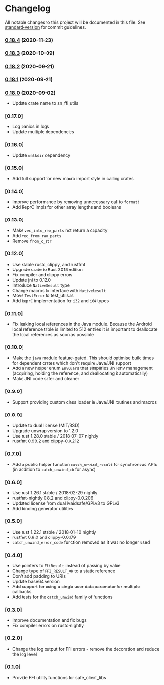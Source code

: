 # Changelog

All notable changes to this project will be documented in this file. See [standard-version](https://github.com/conventional-changelog/standard-version) for commit guidelines.

### [0.18.4](https://github.com/maidsafe/sn_ffi_utils/compare/v0.18.3...v0.18.4) (2020-11-23)

### [0.18.3](https://github.com/maidsafe/sn_ffi_utils/compare/v0.18.2...v0.18.3) (2020-10-09)

### [0.18.2](https://github.com/maidsafe/sn_ffi_utils/compare/v0.18.1...v0.18.2) (2020-09-21)

### [0.18.1](https://github.com/maidsafe/sn_ffi_utils/compare/v0.18.0...v0.18.1) (2020-09-21)

### [0.18.0](https://github.com/maidsafe/sn_ffi_utils/compare/0.17.0...v0.18.0) (2020-09-02)
* Update crate name to sn_ffi_utils

### [0.17.0]
* Log panics in logs
* Update multiple dependencies

### [0.16.0]
* Update `walkdir` dependency

### [0.15.0]
* Add full support for new macro import style in calling crates

### [0.14.0]
* Improve performance by removing unnecessary call to `format!`
* Add ReprC impls for other array lengths and booleans

### [0.13.0]
* Make `vec_into_raw_parts` not return a capacity
* Add `vec_from_raw_parts`
* Remove `from_c_str`

### [0.12.0]
* Use stable rustc, clippy, and rustfmt
* Upgrade crate to Rust 2018 edition
* Fix compiler and clippy errors
* Update jni to 0.12.0
* Introduce `NativeResult` type
* Change macros to interface with `NativeResult`
* Move `TestError` to test_utils.rs
* Add `ReprC` implementation for `i32` and `i64` types

### [0.11.0]
* Fix leaking local references in the Java module. Because the Android local reference table is limited to 512
  entries it is important to deallocate the local references as soon as possible.

### [0.10.0]
* Make the `java` module feature-gated. This should optimise build times for dependent crates which don't require Java/JNI support
* Add a new helper enum `EnvGuard` that simplifies JNI env management (acquiring, holding the reference, and deallocating it automatically)
* Make JNI code safer and cleaner

### [0.9.0]
* Support providing custom class loader in Java/JNI routines and macros

### [0.8.0]
* Update to dual license (MIT/BSD)
* Upgrade unwrap version to 1.2.0
* Use rust 1.28.0 stable / 2018-07-07 nightly
* rustfmt 0.99.2 and clippy-0.0.212

### [0.7.0]
* Add a public helper function `catch_unwind_result` for synchronous APIs (in addition to `catch_unwind_cb` for async)

### [0.6.0]
* Use rust 1.26.1 stable / 2018-02-29 nightly
* rustfmt-nightly 0.8.2 and clippy-0.0.206
* Updated license from dual Maidsafe/GPLv3 to GPLv3
* Add binding generator utilities

### [0.5.0]
* Use rust 1.22.1 stable / 2018-01-10 nightly
* rustfmt 0.9.0 and clippy-0.0.179
* `catch_unwind_error_code` function removed as it was no longer used

### [0.4.0]
* Use pointers to `FfiResult` instead of passing by value
* Change type of `FFI_RESULT_OK` to a static reference
* Don't add padding to URIs
* Update base64 version
* Add support for using a single user data parameter for multiple callbacks
* Add tests for the `catch_unwind` family of functions

### [0.3.0]
* Improve documentation and fix bugs
* Fix compiler errors on rustc-nightly

### [0.2.0]
* Change the log output for FFI errors - remove the decoration and reduce the log level

### [0.1.0]
* Provide FFI utility functions for safe_client_libs
